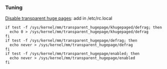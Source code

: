 ### Tuning

[Disable transparent huge pages](http://docs.mongodb.org/manual/reference/transparent-huge-pages/#transparent-huge-pages-thp-settings):
add in /etc/rc.local

    if test -f /sys/kernel/mm/transparent_hugepage/khugepaged/defrag; then
      echo 0 > /sys/kernel/mm/transparent_hugepage/khugepaged/defrag
    fi
    if test -f /sys/kernel/mm/transparent_hugepage/defrag; then
      echo never > /sys/kernel/mm/transparent_hugepage/defrag
    fi
    if test -f /sys/kernel/mm/transparent_hugepage/enabled; then
      echo never > /sys/kernel/mm/transparent_hugepage/enabled
    fi
